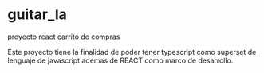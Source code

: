 # guitar_la
proyecto react carrito de compras

Este proyecto tiene la finalidad de poder  tener typescript como superset de lenguaje de javascript ademas de REACT como marco de desarrollo.
